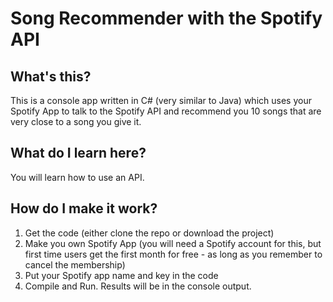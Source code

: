# Song Recommender with the Spotify API

## What's this?
This is a console app written in C# (very similar to Java) which uses your Spotify App to talk to the Spotify API and recommend you 10 songs that are very close to a song you give it.

## What do I learn here?
You will learn how to use an API.

## How do I make it work?
1. Get the code (either clone the repo or download the project)
2. Make you own Spotify App (you will need a Spotify account for this, but first time users get the first month for free - as long as you remember to cancel the membership)
3. Put your Spotify app name and key in the code
4. Compile and Run. Results will be in the console output.